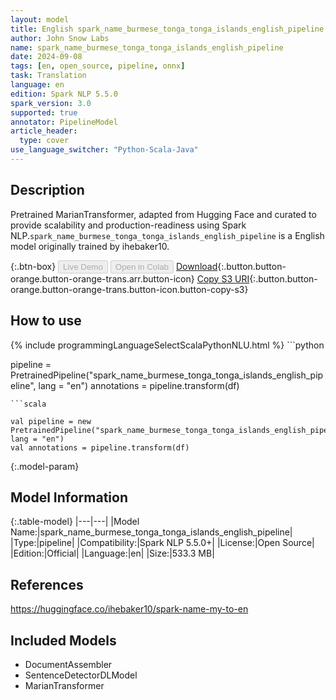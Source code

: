 ```yaml
---
layout: model
title: English spark_name_burmese_tonga_tonga_islands_english_pipeline pipeline MarianTransformer from ihebaker10
author: John Snow Labs
name: spark_name_burmese_tonga_tonga_islands_english_pipeline
date: 2024-09-08
tags: [en, open_source, pipeline, onnx]
task: Translation
language: en
edition: Spark NLP 5.5.0
spark_version: 3.0
supported: true
annotator: PipelineModel
article_header:
  type: cover
use_language_switcher: "Python-Scala-Java"
---
```


## Description

Pretrained MarianTransformer, adapted from Hugging Face and curated to provide scalability and production-readiness using Spark NLP.`spark_name_burmese_tonga_tonga_islands_english_pipeline` is a English model originally trained by ihebaker10.

{:.btn-box}
<button class="button button-orange" disabled>Live Demo</button>
<button class="button button-orange" disabled>Open in Colab</button>
[Download](https://s3.amazonaws.com/auxdata.johnsnowlabs.com/public/models/spark_name_burmese_tonga_tonga_islands_english_pipeline_en_5.5.0_3.0_1725766069800.zip){:.button.button-orange.button-orange-trans.arr.button-icon}
[Copy S3 URI](s3://auxdata.johnsnowlabs.com/public/models/spark_name_burmese_tonga_tonga_islands_english_pipeline_en_5.5.0_3.0_1725766069800.zip){:.button.button-orange.button-orange-trans.button-icon.button-copy-s3}

## How to use



<div class="tabs-box" markdown="1">
{% include programmingLanguageSelectScalaPythonNLU.html %}
```python

pipeline = PretrainedPipeline("spark_name_burmese_tonga_tonga_islands_english_pipeline", lang = "en")
annotations =  pipeline.transform(df)   

```
```scala

val pipeline = new PretrainedPipeline("spark_name_burmese_tonga_tonga_islands_english_pipeline", lang = "en")
val annotations = pipeline.transform(df)

```
</div>

{:.model-param}
## Model Information

{:.table-model}
|---|---|
|Model Name:|spark_name_burmese_tonga_tonga_islands_english_pipeline|
|Type:|pipeline|
|Compatibility:|Spark NLP 5.5.0+|
|License:|Open Source|
|Edition:|Official|
|Language:|en|
|Size:|533.3 MB|

## References

https://huggingface.co/ihebaker10/spark-name-my-to-en

## Included Models

- DocumentAssembler
- SentenceDetectorDLModel
- MarianTransformer